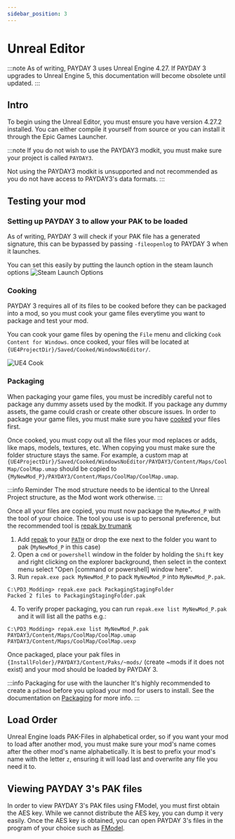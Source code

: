 ```yaml
---
sidebar_position: 3
---
```


# Unreal Editor

:::note
As of writing, PAYDAY 3 uses Unreal Engine 4.27.
If PAYDAY 3 upgrades to Unreal Engine 5, this documentation will become obsolete until updated.
:::

## Intro
To begin using the Unreal Editor, you must ensure you have version 4.27.2 installed.
You can either compile it yourself from source or you can install it through the Epic Games Launcher.

:::note
If you do not wish to use the PAYDAY3 modkit, you must make sure your project is called `PAYDAY3`.

Not using the PAYDAY3 modkit is unsupported and not recommended as you do not have access to PAYDAY3's data formats.
:::

## Testing your mod

### Setting up PAYDAY 3 to allow your PAK to be loaded
As of writing, PAYDAY 3 will check if your PAK file has a generated signature,
this can be bypassed by passing `-fileopenlog` to PAYDAY 3 when it launches.

You can set this easily by putting the launch option in the steam launch options
![Steam Launch Options](assets/steam-launchoptions.png)

### Cooking
PAYDAY 3 requires all of its files to be cooked before they can be packaged into a mod,
so you must cook your game files everytime you want to package and test your mod.

You can cook your game files by opening the `File` menu and clicking `Cook Content for Windows`.
once cooked, your files will be located at `{UE4ProjectDir}/Saved/Cooked/WindowsNoEditor/`.

![UE4 Cook](assets/ue4-cookoption.png)

### Packaging
When packaging your game files, you must be incredibly careful not to package any dummy assets used by the modkit.
If you package any dummy assets, the game could crash or create other obscure issues.
In order to package your game files, you must make sure you have [cooked](#cooking) your files first.

Once cooked, you must copy out all the files your mod replaces or adds, like maps, models, textures, etc.
When copying you must make sure the folder structure stays the same.
For example, a custom map at `{UE4ProjectDir}/Saved/Cooked/WindowsNoEditor/PAYDAY3/Content/Maps/CoolMap/CoolMap.umap`
should be copied to `{MyNewMod_P}/PAYDAY3/Content/Maps/CoolMap/CoolMap.umap`.

:::info Reminder
The mod structure needs to be identical to the Unreal Project structure, as the Mod wont work otherwise.
:::

Once all your files are copied, you must now package the `MyNewMod_P` with the tool of your choice.
The tool you use is up to personal preference, but the recommended tool is [repak by trumank](https://github.com/trumank/repak)

1. Add [repak](https://github.com/trumank/repak/releases/latest) to your [`PATH`](https://medium.com/@kevinmarkvi/how-to-add-executables-to-your-path-in-windows-5ffa4ce61a53) or drop the exe next to the folder you want to pak (`MyNewMod_P` in this case)
2. Open a `cmd` or `powershell` window in the folder by holding the `Shift` key and right clicking on the explorer background, then select in the context menu select "Open [command or powershell] window here".
3. Run `repak.exe pack MyNewMod_P` to pack `MyNewMod_P` into `MyNewMod_P.pak`.
```
C:\PD3_Modding> repak.exe pack PackagingStagingFolder
Packed 2 files to PackagingStagingFolder.pak
```
4. To verify proper packaging, you can run `repak.exe list MyNewMod_P.pak` and it will list all the paths e.g.:
```
C:\PD3_Modding> repak.exe list MyNewMod_P.pak
PAYDAY3/Content/Maps/CoolMap/CoolMap.umap
PAYDAY3/Content/Maps/CoolMap/CoolMap.uexp
```

Once packaged, place your pak files in `{InstallFolder}/PAYDAY3/Content/Paks/~mods/` (create ~mods if it does not exist) and your mod should be loaded by PAYDAY 3.

:::info Packaging for use with the launcher
It's highly recommended to create a `pd3mod` before you upload your mod for users to install.
See the documentation on [Packaging](../packaging) for more info.
:::

## Load Order
Unreal Engine loads PAK-Files in alphabetical order, so if you want your mod to load after another mod,
you must make sure your mod's name comes after the other mod's name alphabetically.
It is best to prefix your mod's name with the letter `z`, ensuring it will load last and overwrite any file you need it to.

## Viewing PAYDAY 3's PAK files
In order to view PAYDAY 3's PAK files using FModel, you must first obtain the AES key.
While we cannot distribute the AES key, you can dump it very easily.
Once the AES key is obtained, you can open PAYDAY 3's files in the program of your choice such as [FModel](https://github.com/4sval/FModel/releases).
